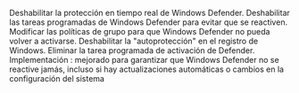 Deshabilitar la protección en tiempo real de Windows Defender.
Deshabilitar las tareas programadas de Windows Defender para evitar que se reactiven.
Modificar las políticas de grupo para que Windows Defender no pueda volver a activarse.
Deshabilitar la "autoprotección" en el registro de Windows.
Eliminar la tarea programada de activación de Defender.  Implementación :  mejorado para garantizar que Windows Defender no se reactive jamás, incluso si hay actualizaciones automáticas o cambios en la configuración del sistema

